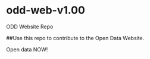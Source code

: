 # odd-web-v1.00
ODD Website Repo

##Use this repo to contribute to the Open Data Website.

Open data NOW!
